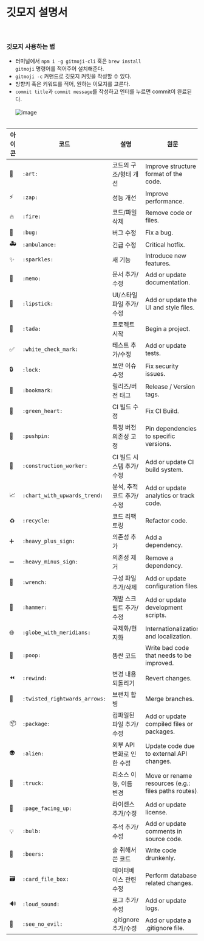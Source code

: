 
# 깃모지 설명서
<br>

### 깃모지 사용하는 법
  - 터미널에서 <code>npm i -g gitmoji-cli</code> 혹은 <code>brew install gitmoji</code> 명령어를 적어주어 설치해준다.
  - <code>gitmoji -c</code> 커맨드로 깃모지 커밋을 작성할 수 있다.
  - 방향키 혹은 키워드를 적어, 원하는 이모지를 고른다.
  - <code>commit title</code>과 <code>commit message</code>를 작성하고 엔터를 누르면 commit이 완료된다.<br><br>
    ![image](https://github.com/user-attachments/assets/b294b0f0-3503-4150-ab5c-f51dc32233ce)
<br><br>
  

| 아이콘   | 코드        | 설명                                  | 원문                             |
|----------|-------------|---------------------------------------|----------------------------------|
| 🎨       | `:art:`     | 코드의 구조/형태 개선                   | Improve structure / format of the code. |
| ⚡️       | `:zap:`     | 성능 개선                              | Improve performance.              |
| 🔥       | `:fire:`    | 코드/파일 삭제                         | Remove code or files.            |
| 🐛       | `:bug:`     | 버그 수정                              | Fix a bug.                        |
| 🚑       | `:ambulance:` | 긴급 수정                          | Critical hotfix.                  |
| ✨       | `:sparkles:` | 새 기능                                | Introduce new features.           |
| 📝       | `:memo:`    | 문서 추가/수정                         | Add or update documentation.       |
| 💄       | `:lipstick:` | UI/스타일 파일 추가/수정               | Add or update the UI and style files. |
| 🎉       | `:tada:`    | 프로젝트 시작                          | Begin a project.                  |
| ✅       | `:white_check_mark:` | 테스트 추가/수정                  | Add or update tests.              |
| 🔒       | `:lock:`    | 보안 이슈 수정                         | Fix security issues.              |
| 🔖       | `:bookmark:` | 릴리즈/버전 태그                       | Release / Version tags.           |
| 💚       | `:green_heart:` | CI 빌드 수정                         | Fix CI Build.                     |
| 📌       | `:pushpin:` | 특정 버전 의존성 고정                  | Pin dependencies to specific versions. |
| 👷       | `:construction_worker:` | CI 빌드 시스템 추가/수정       | Add or update CI build system.    |
| 📈       | `:chart_with_upwards_trend:` | 분석, 추적 코드 추가/수정   | Add or update analytics or track code. |
| ♻️       | `:recycle:` | 코드 리팩토링                           | Refactor code.                    |
| ➕       | `:heavy_plus_sign:` | 의존성 추가                         | Add a dependency.                 |
| ➖       | `:heavy_minus_sign:` | 의존성 제거                         | Remove a dependency.              |
| 🔧       | `:wrench:`  | 구성 파일 추가/삭제                    | Add or update configuration files. |
| 🔨       | `:hammer:`  | 개발 스크립트 추가/수정                | Add or update development scripts. |
| 🌐       | `:globe_with_meridians:` | 국제화/현지화                    | Internationalization and localization. |
| 💩       | `:poop:`    | 똥싼 코드                              | Write bad code that needs to be improved. |
| ⏪       | `:rewind:`  | 변경 내용 되돌리기                     | Revert changes.                   |
| 🔀       | `:twisted_rightwards_arrows:` | 브랜치 합병                   | Merge branches.                  |
| 📦       | `:package:` | 컴파일된 파일 추가/수정               | Add or update compiled files or packages. |
| 👽       | `:alien:`   | 외부 API 변화로 인한 수정              | Update code due to external API changes. |
| 🚚       | `:truck:`   | 리소스 이동, 이름 변경                 | Move or rename resources (e.g.: files paths routes). |
| 📄       | `:page_facing_up:` | 라이센스 추가/수정                  | Add or update license.            |
| 💡       | `:bulb:`    | 주석 추가/수정                         | Add or update comments in source code. |
| 🍻       | `:beers:`   | 술 취해서 쓴 코드                       | Write code drunkenly.             |
| 🗃       | `:card_file_box:` | 데이터베이스 관련 수정              | Perform database related changes. |
| 🔊       | `:loud_sound:` | 로그 추가/수정                         | Add or update logs.               |
| 🙈       | `:see_no_evil:` | .gitignore 추가/수정                   | Add or update a .gitignore file.  |

